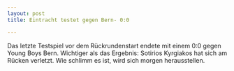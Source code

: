 ```yaml
---
layout: post
title: Eintracht testet gegen Bern- 0:0

---
```


Das letzte Testspiel vor dem Rückrundenstart endete mit einem 0:0 gegen Young Boys Bern. Wichtiger als das Ergebnis: Sotirios Kyrgiakos hat sich am Rücken verletzt. Wie schlimm es ist, wird sich morgen herausstellen.


